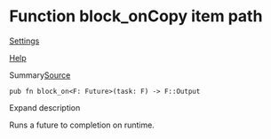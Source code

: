 # Function block\_onCopy item path

[Settings](../../settings.html)

[Help](../../help.html)

Summary[Source](../../src/tauri/async_runtime.rs.html#262-265)

```
pub fn block_on<F: Future>(task: F) -> F::Output
```

Expand description

Runs a future to completion on runtime.
